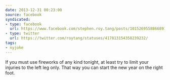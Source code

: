 ```yaml
---
date: 2013-12-31 00:23:00
source: facebook
syndicated:
- type: facebook
  url: https://www.facebook.com/stephen.roy.tang/posts/10152695588668912
- type: twitter
  url: https://twitter.com/roytang/statuses/417813154358239232/
tags:
- nyjoke
---
```


If you must use fireworks of any kind tonight, at least try to limit your injuries to the left leg only. That way you can start the new year on the right foot.